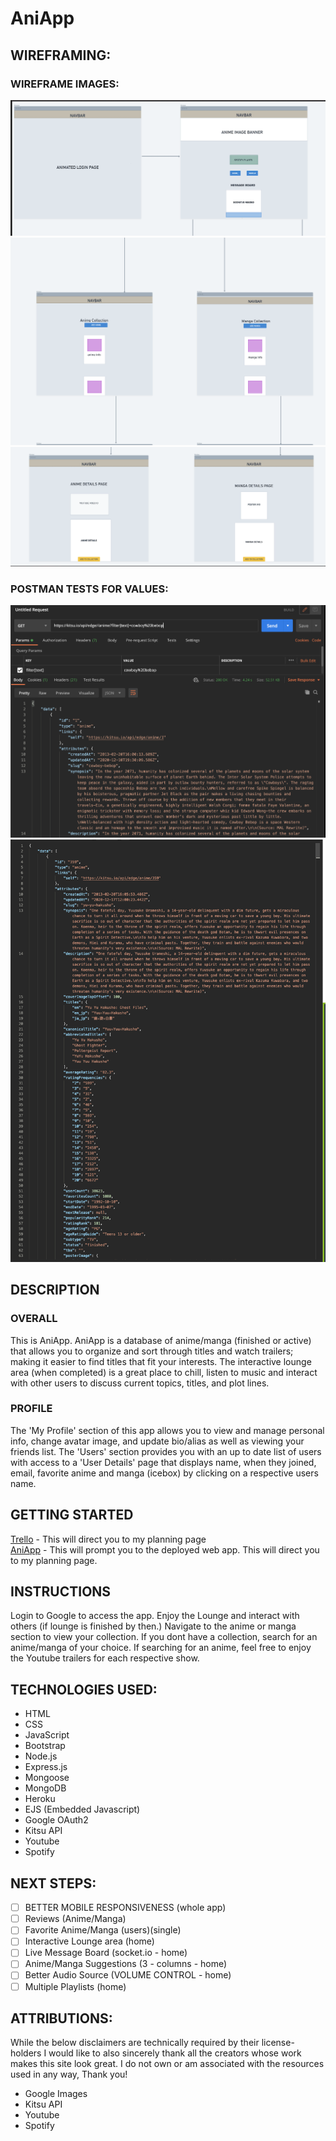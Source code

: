 # AniApp

## WIREFRAMING:
### WIREFRAME IMAGES:
![wf1](images/wireframe1.png)
![wf2](images/wireframe2.png)
![wf3](images/wireframe3.png)

### POSTMAN TESTS FOR VALUES:
![test1](images/cowboy.png)
![test2](images/yu-yu.png)
## DESCRIPTION
### OVERALL
This is AniApp. AniApp is a database of anime/manga (finished or active) that allows you to organize and sort through titles and watch trailers; making it easier to find titles that fit your interests. The interactive lounge area (when completed) is a great place to chill, listen to music and interact with other users to discuss current topics, titles, and plot lines. 
### PROFILE
The 'My Profile' section of this app allows you to view and manage personal info, change avatar image, and update bio/alias as well as viewing your friends list. The 'Users' section provides you with an up to date list of users with access to a 'User Details' page that displays name, when they joined, email, favorite anime and manga (icebox) by clicking on a respective users name.
## GETTING STARTED
<a href="https://trello.com/b/QRzfVDEe/unit-2-project">Trello</a> - This will direct you to my planning page<br>
<a href="https://ani-app2424.herokuapp.com/">AniApp</a> - This will prompt you to the deployed web app.
This will direct you to my planning page.

## INSTRUCTIONS
Login to Google to access the app. Enjoy the Lounge and interact with others (if lounge is finished by then.) Navigate to the anime or manga section to view your collection. If you dont have a collection, search for an anime/manga of your choice. If searching for an anime, feel free to enjoy the Youtube trailers for each respective show.

## TECHNOLOGIES USED:
- HTML
- CSS
- JavaScript
- Bootstrap
- Node.js
- Express.js
- Mongoose
- MongoDB
- Heroku
- EJS (Embedded Javascript)
- Google OAuth2
- Kitsu API
- Youtube
- Spotify
  
## NEXT STEPS:
- [ ] BETTER MOBILE RESPONSIVENESS (whole app)
- [ ] Reviews (Anime/Manga)
- [ ] Favorite Anime/Manga (users)(single)
- [ ] Interactive Lounge area (home)
- [ ] Live Message Board (socket.io - home)
- [ ] Anime/Manga Suggestions (3 - columns - home)
- [ ] Better Audio Source (VOLUME CONTROL - home)
- [ ] Multiple Playlists (home)

## ATTRIBUTIONS:
While the below disclaimers are technically required by their license-holders I would like to also sincerely thank all the creators whose work makes this site look great. I do not own or am associated with the resources used in any way, Thank you!
- Google Images
- Kitsu API
- Youtube
- Spotify


